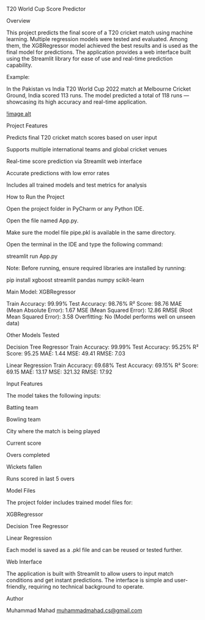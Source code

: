 T20 World Cup Score Predictor

Overview

This project predicts the final score of a T20 cricket match using machine learning. Multiple regression models were tested and evaluated. Among them, the XGBRegressor model achieved the best results and is used as the final model for predictions. The application provides a web interface built using the Streamlit library for ease of use and real-time prediction capability.

Example:

In the Pakistan vs India T20 World Cup 2022 match at Melbourne Cricket Ground, India scored 113 runs. The model predicted a total of 118 runs — showcasing its high accuracy and real-time application.

[!image alt](https://github.com/M-MAHAD1/T20_World_Cup_Score_Predictor/blob/main/score%20prediction.PNG)

Project Features

Predicts final T20 cricket match scores based on user input

Supports multiple international teams and global cricket venues

Real-time score prediction via Streamlit web interface

Accurate predictions with low error rates

Includes all trained models and test metrics for analysis

How to Run the Project

Open the project folder in PyCharm or any Python IDE.

Open the file named App.py.

Make sure the model file pipe.pkl is available in the same directory.

Open the terminal in the IDE and type the following command:

streamlit run App.py

Note: Before running, ensure required libraries are installed by running:

pip install xgboost streamlit pandas numpy scikit-learn

Main Model: XGBRegressor

Train Accuracy: 99.99%
Test Accuracy: 98.76%
R² Score: 98.76
MAE (Mean Absolute Error): 1.67
MSE (Mean Squared Error): 12.86
RMSE (Root Mean Squared Error): 3.58
Overfitting: No (Model performs well on unseen data)

Other Models Tested

Decision Tree Regressor
Train Accuracy: 99.99%
Test Accuracy: 95.25%
R² Score: 95.25
MAE: 1.44
MSE: 49.41
RMSE: 7.03

Linear Regression
Train Accuracy: 69.68%
Test Accuracy: 69.15%
R² Score: 69.15
MAE: 13.17
MSE: 321.32
RMSE: 17.92

Input Features

The model takes the following inputs:

Batting team

Bowling team

City where the match is being played

Current score

Overs completed

Wickets fallen

Runs scored in last 5 overs

Model Files

The project folder includes trained model files for:

XGBRegressor

Decision Tree Regressor

Linear Regression

Each model is saved as a .pkl file and can be reused or tested further.

Web Interface

The application is built with Streamlit to allow users to input match conditions and get instant predictions. The interface is simple and user-friendly, requiring no technical background to operate.

Author

Muhammad Mahad
muhammadmahad.cs@gmail.com
